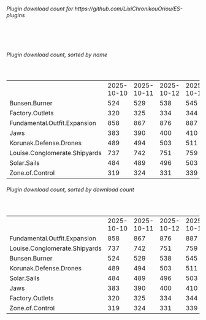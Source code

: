 <h6>Plugin download count for https://github.com/LixiChronikouOriou/ES-plugins</h6><br>
<br>
<h6>Plugin download count, sorted by name</h6><sub><sup><br>
<table>
	<tr>
		<td></td>
		<td>2025-10-10</td>
		<td>2025-10-11</td>
		<td>2025-10-12</td>
		<td>2025-10-13</td>
		<td>2025-10-14</td>
		<td>2025-10-15</td>
		<td>2025-10-16</td>
		<td>today +</td>
	</tr>
	<tr>
		<td>Bunsen.Burner</td>
		<td>524</td>
		<td>529</td>
		<td>538</td>
		<td>545</td>
		<td>549</td>
		<td>560</td>
		<td>562</td>
		<td>+ 2</td>
	</tr>
	<tr>
		<td>Factory.Outlets</td>
		<td>320</td>
		<td>325</td>
		<td>334</td>
		<td>344</td>
		<td>350</td>
		<td>359</td>
		<td>361</td>
		<td>+ 2</td>
	</tr>
	<tr>
		<td>Fundamental.Outfit.Expansion</td>
		<td>858</td>
		<td>867</td>
		<td>876</td>
		<td>887</td>
		<td>897</td>
		<td>907</td>
		<td>909</td>
		<td>+ 2</td>
	</tr>
	<tr>
		<td>Jaws</td>
		<td>383</td>
		<td>390</td>
		<td>400</td>
		<td>410</td>
		<td>417</td>
		<td>424</td>
		<td>427</td>
		<td>+ 3</td>
	</tr>
	<tr>
		<td>Korunak.Defense.Drones</td>
		<td>489</td>
		<td>494</td>
		<td>503</td>
		<td>511</td>
		<td>515</td>
		<td>523</td>
		<td>526</td>
		<td>+ 3</td>
	</tr>
	<tr>
		<td>Louise.Conglomerate.Shipyards</td>
		<td>737</td>
		<td>742</td>
		<td>751</td>
		<td>759</td>
		<td>765</td>
		<td>773</td>
		<td>775</td>
		<td>+ 2</td>
	</tr>
	<tr>
		<td>Solar.Sails</td>
		<td>484</td>
		<td>489</td>
		<td>496</td>
		<td>503</td>
		<td>511</td>
		<td>520</td>
		<td>524</td>
		<td>+ 4</td>
	</tr>
	<tr>
		<td>Zone.of.Control</td>
		<td>319</td>
		<td>324</td>
		<td>331</td>
		<td>339</td>
		<td>345</td>
		<td>353</td>
		<td>355</td>
		<td>+ 2</td>
	</tr>
</table>
</sub></sup>
<h6>Plugin download count, sorted by download count</h6><sub><sup><br>
<table>
	<tr>
		<td></td>
		<td>2025-10-10</td>
		<td>2025-10-11</td>
		<td>2025-10-12</td>
		<td>2025-10-13</td>
		<td>2025-10-14</td>
		<td>2025-10-15</td>
		<td>2025-10-16</td>
		<td>today +</td>
	</tr>
	<tr>
		<td>Fundamental.Outfit.Expansion</td>
		<td>858</td>
		<td>867</td>
		<td>876</td>
		<td>887</td>
		<td>897</td>
		<td>907</td>
		<td>909</td>
		<td>+ 2</td>
	</tr>
	<tr>
		<td>Louise.Conglomerate.Shipyards</td>
		<td>737</td>
		<td>742</td>
		<td>751</td>
		<td>759</td>
		<td>765</td>
		<td>773</td>
		<td>775</td>
		<td>+ 2</td>
	</tr>
	<tr>
		<td>Bunsen.Burner</td>
		<td>524</td>
		<td>529</td>
		<td>538</td>
		<td>545</td>
		<td>549</td>
		<td>560</td>
		<td>562</td>
		<td>+ 2</td>
	</tr>
	<tr>
		<td>Korunak.Defense.Drones</td>
		<td>489</td>
		<td>494</td>
		<td>503</td>
		<td>511</td>
		<td>515</td>
		<td>523</td>
		<td>526</td>
		<td>+ 3</td>
	</tr>
	<tr>
		<td>Solar.Sails</td>
		<td>484</td>
		<td>489</td>
		<td>496</td>
		<td>503</td>
		<td>511</td>
		<td>520</td>
		<td>524</td>
		<td>+ 4</td>
	</tr>
	<tr>
		<td>Jaws</td>
		<td>383</td>
		<td>390</td>
		<td>400</td>
		<td>410</td>
		<td>417</td>
		<td>424</td>
		<td>427</td>
		<td>+ 3</td>
	</tr>
	<tr>
		<td>Factory.Outlets</td>
		<td>320</td>
		<td>325</td>
		<td>334</td>
		<td>344</td>
		<td>350</td>
		<td>359</td>
		<td>361</td>
		<td>+ 2</td>
	</tr>
	<tr>
		<td>Zone.of.Control</td>
		<td>319</td>
		<td>324</td>
		<td>331</td>
		<td>339</td>
		<td>345</td>
		<td>353</td>
		<td>355</td>
		<td>+ 2</td>
	</tr>
</table>
</sub></sup>
